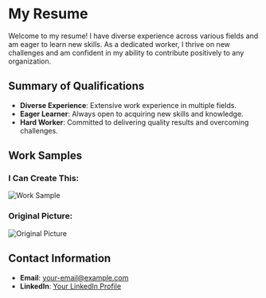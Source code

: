 # My Resume

Welcome to my resume! I have diverse experience across various fields and am eager to learn new skills. As a dedicated worker, I thrive on new challenges and am confident in my ability to contribute positively to any organization.

## Summary of Qualifications

- **Diverse Experience**: Extensive work experience in multiple fields.
- **Eager Learner**: Always open to acquiring new skills and knowledge.
- **Hard Worker**: Committed to delivering quality results and overcoming challenges.

## Work Samples

### I Can Create This:
![Work Sample](https://github.com/user-attachments/assets/66818ab8-0507-4080-acf5-65ec361cfd3c)

### Original Picture:
![Original Picture](https://github.com/user-attachments/assets/9d37d7eb-39b9-49b4-968b-27fe3d7f9f64)

## Contact Information

- **Email**: [your-email@example.com](aitisamahmed24@gmail.com)
- **LinkedIn**: [Your LinkedIn Profile](https://www.linkedin.com/in/aitisam-ahmed-9395b62a0/)
